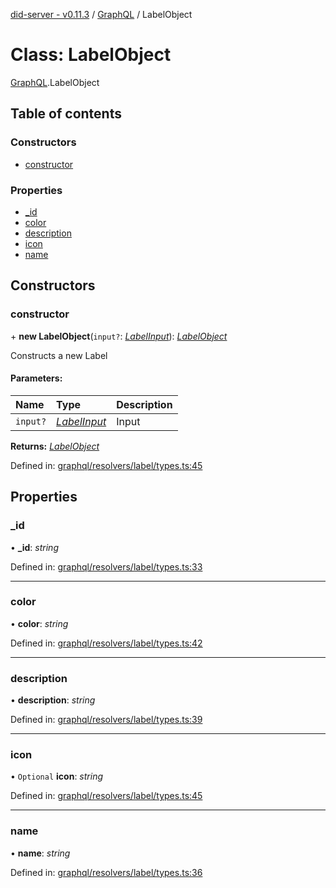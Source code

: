 [did-server - v0.11.3](../README.md) / [GraphQL](../modules/graphql.md) / LabelObject

# Class: LabelObject

[GraphQL](../modules/graphql.md).LabelObject

## Table of contents

### Constructors

- [constructor](graphql.labelobject.md#constructor)

### Properties

- [\_id](graphql.labelobject.md#_id)
- [color](graphql.labelobject.md#color)
- [description](graphql.labelobject.md#description)
- [icon](graphql.labelobject.md#icon)
- [name](graphql.labelobject.md#name)

## Constructors

### constructor

\+ **new LabelObject**(`input?`: [*LabelInput*](graphql.labelinput.md)): [*LabelObject*](graphql.labelobject.md)

Constructs a new Label

#### Parameters:

Name | Type | Description |
:------ | :------ | :------ |
`input?` | [*LabelInput*](graphql.labelinput.md) | Input    |

**Returns:** [*LabelObject*](graphql.labelobject.md)

Defined in: [graphql/resolvers/label/types.ts:45](https://github.com/Puzzlepart/did/blob/dev/server/graphql/resolvers/label/types.ts#L45)

## Properties

### \_id

• **\_id**: *string*

Defined in: [graphql/resolvers/label/types.ts:33](https://github.com/Puzzlepart/did/blob/dev/server/graphql/resolvers/label/types.ts#L33)

___

### color

• **color**: *string*

Defined in: [graphql/resolvers/label/types.ts:42](https://github.com/Puzzlepart/did/blob/dev/server/graphql/resolvers/label/types.ts#L42)

___

### description

• **description**: *string*

Defined in: [graphql/resolvers/label/types.ts:39](https://github.com/Puzzlepart/did/blob/dev/server/graphql/resolvers/label/types.ts#L39)

___

### icon

• `Optional` **icon**: *string*

Defined in: [graphql/resolvers/label/types.ts:45](https://github.com/Puzzlepart/did/blob/dev/server/graphql/resolvers/label/types.ts#L45)

___

### name

• **name**: *string*

Defined in: [graphql/resolvers/label/types.ts:36](https://github.com/Puzzlepart/did/blob/dev/server/graphql/resolvers/label/types.ts#L36)
